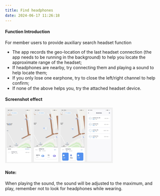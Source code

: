 ```yaml
---
title: Find headphones
date: 2024-06-17 11:26:18
---
```


#### Function Introduction
For member users to provide auxiliary search headset function
- The app records the geo-location of the last headset connection (the app needs to be running in the background) to help you locate the approximate range of the headset;
- If headphones are nearby, try connecting them and playing a sound to help locate them;
- If you only lose one earphone, try to close the left/right channel to help confirm;
- If none of the above helps you, try the attached headset device.

#### Screenshot effect
<img src="find_device/img.png" width="70%" alt="">

#### Note:

When playing the sound, the sound will be adjusted to the maximum, and play, remember not to look for headphones while wearing.
